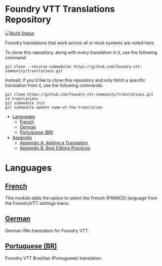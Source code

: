 # Foundry VTT Translations Repository

[![Build Status](https://travis-ci.org/foundry-vtt-community/translations.svg?branch=master)](https://travis-ci.org/foundry-vtt-community/translations)

Foundry translations that work across all or most systems are noted here.

To clone this repository, along with every translation in it, use the following command:

```
git clone --recurse-submodules https://github.com/foundry-vtt-community/translations.git
```

Instead, if you'd like to clone this repository and only fetch a specific translation from it, use the following commands:

```
git clone https://github.com/foundry-vtt-community/translations.git
cd translations
git submodule init
git submodule update name-of-the-translation
```


<!--tl=2-->
<!--ts-->
   * [Languages](#languages)
      * [French](#french)
      * [German](#german)
      * [Portuguese (BR)](#portuguese-br)
   * [Appendix](#appendix)
      * [Appendix A: Adding a Translation](#appendix-a-adding-a-translation)
      * [Appendix B: Best Editing Practices](#appendix-b-best-editing-practices)
<!--te-->

# Languages

## [French](Languages/foundryvtt-lang-fr-fr.md)
This module adds the option to select the French (FRANCE) language from the FoundryVTT settings menu.

## [German](Languages/foundryvtt-german.md)
German i18n translation for Foundry VTT.

## [Portuguese (BR)](Languages/foundryvtt-brazilian-portuguese.md)
Foundry VTT Brazilian (Portuguese) translation.

